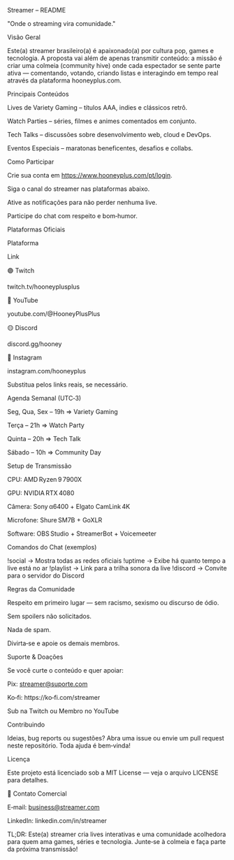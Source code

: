 Streamer – README

"Onde o streaming vira comunidade."

Visão Geral

Este(a) streamer brasileiro(a) é apaixonado(a) por cultura pop, games e tecnologia. A proposta vai além de apenas transmitir conteúdo: a missão é criar uma colmeia (community hive) onde cada espectador se sente parte ativa — comentando, votando, criando listas e interagindo em tempo real através da plataforma hooneyplus.com.

Principais Conteúdos

Lives de Variety Gaming – títulos AAA, indies e clássicos retrô.

Watch Parties – séries, filmes e animes comentados em conjunto.

Tech Talks – discussões sobre desenvolvimento web, cloud e DevOps.

Eventos Especiais – maratonas beneficentes, desafios e collabs.

Como Participar

Crie sua conta em https://www.hooneyplus.com/pt/login.

Siga o canal do streamer nas plataformas abaixo.

Ative as notificações para não perder nenhuma live.

Participe do chat com respeito e bom‑humor.

Plataformas Oficiais

Plataforma

Link

🟣 Twitch

twitch.tv/hooneyplusplus

🔴 YouTube

youtube.com/@HooneyPlusPlus

🟡 Discord

discord.gg/hooney

📸 Instagram

instagram.com/hooneyplus

Substitua pelos links reais, se necessário.

Agenda Semanal (UTC‑3)

Seg, Qua, Sex – 19h ⇒ Variety Gaming

Terça – 21h ⇒ Watch Party

Quinta – 20h ⇒ Tech Talk

Sábado – 10h ⇒ Community Day

Setup de Transmissão

CPU: AMD Ryzen 9 7900X

GPU: NVIDIA RTX 4080

Câmera: Sony α6400 + Elgato CamLink 4K

Microfone: Shure SM7B + GoXLR

Software: OBS Studio + StreamerBot + Voicemeeter

Comandos do Chat (exemplos)

!social      → Mostra todas as redes oficiais
!uptime      → Exibe há quanto tempo a live está no ar
!playlist    → Link para a trilha sonora da live
!discord     → Convite para o servidor do Discord

Regras da Comunidade

Respeito em primeiro lugar — sem racismo, sexismo ou discurso de ódio.

Sem spoilers não solicitados.

Nada de spam.

Divirta‑se e apoie os demais membros.

Suporte & Doações

Se você curte o conteúdo e quer apoiar:

Pix: streamer@suporte.com

Ko‑fi: https://ko‑fi.com/streamer

Sub na Twitch ou Membro no YouTube

Contribuindo

Ideias, bug reports ou sugestões? Abra uma issue ou envie um pull request neste repositório. Toda ajuda é bem‑vinda!

Licença

Este projeto está licenciado sob a MIT License — veja o arquivo LICENSE para detalhes.

🤝 Contato Comercial

E‑mail: business@streamer.com

LinkedIn: linkedin.com/in/streamer

TL;DR: Este(a) streamer cria lives interativas e uma comunidade acolhedora para quem ama games, séries e tecnologia. Junte‑se à colmeia e faça parte da próxima transmissão!
